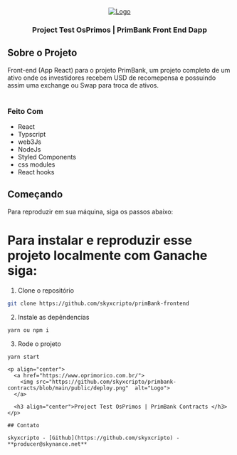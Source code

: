 

<!-- PROJECT LOGO -->
<br />

<p align="center">
  <a href="https://www.oprimorico.com.br/">
    <img src="https://github.com/skyxcripto/primbank-contracts/blob/main/public/favicon.png" alt="Logo">
  </a>

  <h3 align="center">Project Test OsPrimos | PrimBank Front End Dapp </h3>
</p>



<!-- ABOUT THE PROJECT -->

## Sobre o Projeto

Front-end (App React) para o projeto PrimBank, um projeto completo de um ativo onde os investidores recebem USD de recomepensa e possuindo assim uma exchange ou Swap 
para troca de ativos. 
<br/><br />


### Feito Com

- React
- Typscript
- web3Js 
- NodeJs
- Styled Components
- css modules
- React hooks 


<!-- GETTING STARTED -->

## Começando

Para reproduzir em sua máquina, siga os passos abaixo:

# Para instalar e reproduzir esse projeto localmente com Ganache siga: 

1. Clone o repositório 

```sh
git clone https://github.com/skyxcripto/primBank-frontend
```

2. Instale as depêndencias
```sh
yarn ou npm i 
```

3. Rode o projeto
```sh
yarn start 
```

```
<p align="center">
  <a href="https://www.oprimorico.com.br/">
    <img src="https://github.com/skyxcripto/primbank-contracts/blob/main/public/deploy.png"  alt="Logo">
  </a>

  <h3 align="center">Project Test OsPrimos | PrimBank Contracts </h3>
</p>

## Contato

skyxcripto - [Github](https://github.com/skyxcripto) - **producer@skynance.net**
